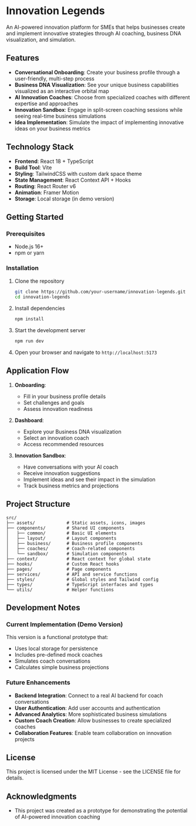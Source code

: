 # Innovation Legends

An AI-powered innovation platform for SMEs that helps businesses create and implement innovative strategies through AI coaching, business DNA visualization, and simulation.

## Features

- **Conversational Onboarding**: Create your business profile through a user-friendly, multi-step process
- **Business DNA Visualization**: See your unique business capabilities visualized as an interactive orbital map
- **AI Innovation Coaches**: Choose from specialized coaches with different expertise and approaches
- **Innovation Sandbox**: Engage in split-screen coaching sessions while seeing real-time business simulations
- **Idea Implementation**: Simulate the impact of implementing innovative ideas on your business metrics

## Technology Stack

- **Frontend**: React 18 + TypeScript
- **Build Tool**: Vite
- **Styling**: TailwindCSS with custom dark space theme
- **State Management**: React Context API + Hooks
- **Routing**: React Router v6
- **Animation**: Framer Motion
- **Storage**: Local storage (in demo version)

## Getting Started

### Prerequisites

- Node.js 16+
- npm or yarn

### Installation

1. Clone the repository
   ```bash
   git clone https://github.com/your-username/innovation-legends.git
   cd innovation-legends
   ```

2. Install dependencies
   ```bash
   npm install
   ```

3. Start the development server
   ```bash
   npm run dev
   ```

4. Open your browser and navigate to `http://localhost:5173`

## Application Flow

1. **Onboarding**: 
   - Fill in your business profile details
   - Set challenges and goals
   - Assess innovation readiness

2. **Dashboard**: 
   - Explore your Business DNA visualization
   - Select an innovation coach
   - Access recommended resources

3. **Innovation Sandbox**:
   - Have conversations with your AI coach
   - Receive innovation suggestions
   - Implement ideas and see their impact in the simulation
   - Track business metrics and projections

## Project Structure

```
src/
├── assets/            # Static assets, icons, images
├── components/        # Shared UI components
│   ├── common/        # Basic UI elements  
│   ├── layout/        # Layout components
│   ├── business/      # Business profile components
│   ├── coaches/       # Coach-related components
│   └── sandbox/       # Simulation components
├── context/           # React context for global state
├── hooks/             # Custom React hooks
├── pages/             # Page components
├── services/          # API and service functions
├── styles/            # Global styles and Tailwind config
├── types/             # TypeScript interfaces and types
└── utils/             # Helper functions
```

## Development Notes

### Current Implementation (Demo Version)

This version is a functional prototype that:
- Uses local storage for persistence
- Includes pre-defined mock coaches
- Simulates coach conversations
- Calculates simple business projections

### Future Enhancements

- **Backend Integration**: Connect to a real AI backend for coach conversations
- **User Authentication**: Add user accounts and authentication
- **Advanced Analytics**: More sophisticated business simulations
- **Custom Coach Creation**: Allow businesses to create specialized coaches
- **Collaboration Features**: Enable team collaboration on innovation projects

## License

This project is licensed under the MIT License - see the LICENSE file for details.

## Acknowledgments

- This project was created as a prototype for demonstrating the potential of AI-powered innovation coaching
